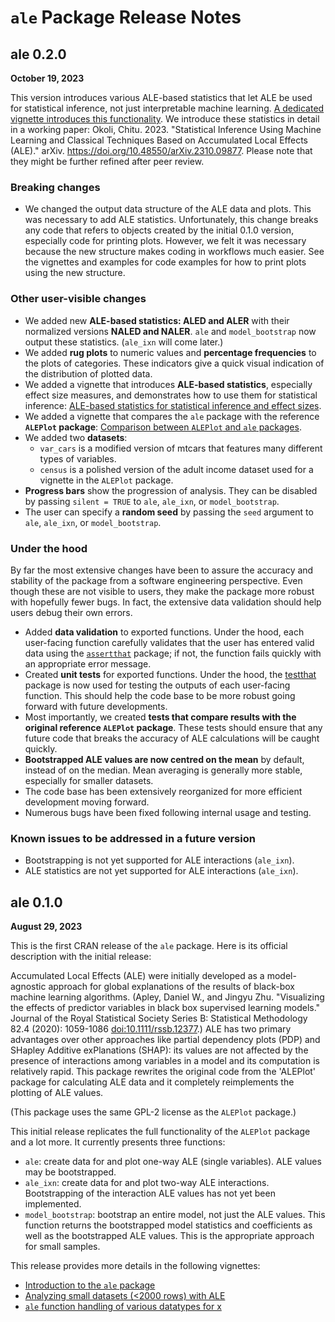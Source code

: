# `ale` Package Release Notes

## ale 0.2.0

**October 19, 2023**

This version introduces various ALE-based statistics that let ALE be used for statistical inference, not just interpretable machine learning. [A dedicated vignette introduces this functionality](../vignettes/ale-statistics.html "ALE-based statistics for statistical inference and effect sizes"). We introduce these statistics in detail in a working paper: Okoli, Chitu. 2023. "Statistical Inference Using Machine Learning and Classical Techniques Based on Accumulated Local Effects (ALE)." arXiv. <https://doi.org/10.48550/arXiv.2310.09877>. Please note that they might be further refined after peer review.

### Breaking changes

-   We changed the output data structure of the ALE data and plots. This was necessary to add ALE statistics. Unfortunately, this change breaks any code that refers to objects created by the initial 0.1.0 version, especially code for printing plots. However, we felt it was necessary because the new structure makes coding in workflows much easier. See the vignettes and examples for code examples for how to print plots using the new structure.

### Other user-visible changes

-   We added new **ALE-based statistics: ALED and ALER** with their normalized versions **NALED and NALER**. `ale` and `model_bootstrap` now output these statistics. (`ale_ixn` will come later.)
-   We added **rug plots** to numeric values and **percentage frequencies** to the plots of categories. These indicators give a quick visual indication of the distribution of plotted data.
-   We added a vignette that introduces **ALE-based statistics**, especially effect size measures, and demonstrates how to use them for statistical inference: [ALE-based statistics for statistical inference and effect sizes](../vignettes/ale-statistics.html).
-   We added a vignette that compares the `ale` package with the reference **`ALEPlot` package**: [Comparison between `ALEPlot` and `ale` packages](../vignettes/ale-intro.html).
-   We added two **datasets**:
    -   `var_cars` is a modified version of mtcars that features many different types of variables.
    -   `census` is a polished version of the adult income dataset used for a vignette in the `ALEPlot` package.
-   **Progress bars** show the progression of analysis. They can be disabled by passing `silent = TRUE` to `ale`, `ale_ixn`, or `model_bootstrap`.
-   The user can specify a **random seed** by passing the `seed` argument to `ale`, `ale_ixn`, or `model_bootstrap`.

### Under the hood

By far the most extensive changes have been to assure the accuracy and stability of the package from a software engineering perspective. Even though these are not visible to users, they make the package more robust with hopefully fewer bugs. In fact, the extensive data validation should help users debug their own errors.

-   Added **data validation** to exported functions. Under the hood, each user-facing function carefully validates that the user has entered valid data using the [`assertthat`](https://github.com/hadley/assertthat "assertthat package") package; if not, the function fails quickly with an appropriate error message.
-   Created **unit tests** for exported functions. Under the hood, the [testthat](https://testthat.r-lib.org/ "testthat package") package is now used for testing the outputs of each user-facing function. This should help the code base to be more robust going forward with future developments.
-   Most importantly, we created **tests that compare results with the original reference `ALEPlot` package**. These tests should ensure that any future code that breaks the accuracy of ALE calculations will be caught quickly.
-   **Bootstrapped ALE values are now centred on the mean** by default, instead of on the median. Mean averaging is generally more stable, especially for smaller datasets.
-   The code base has been extensively reorganized for more efficient development moving forward.
-   Numerous bugs have been fixed following internal usage and testing.

### Known issues to be addressed in a future version

-   Bootstrapping is not yet supported for ALE interactions (`ale_ixn`).
-   ALE statistics are not yet supported for ALE interactions (`ale_ixn`).

## ale 0.1.0

**August 29, 2023**

This is the first CRAN release of the `ale` package. Here is its official description with the initial release:

Accumulated Local Effects (ALE) were initially developed as a model-agnostic approach for global explanations of the results of black-box machine learning algorithms. (Apley, Daniel W., and Jingyu Zhu. "Visualizing the effects of predictor variables in black box supervised learning models." Journal of the Royal Statistical Society Series B: Statistical Methodology 82.4 (2020): 1059-1086 <doi:10.1111/rssb.12377>.) ALE has two primary advantages over other approaches like partial dependency plots (PDP) and SHapley Additive exPlanations (SHAP): its values are not affected by the presence of interactions among variables in a model and its computation is relatively rapid. This package rewrites the original code from the 'ALEPlot' package for calculating ALE data and it completely reimplements the plotting of ALE values.

(This package uses the same GPL-2 license as the `ALEPlot` package.)

This initial release replicates the full functionality of the `ALEPlot` package and a lot more. It currently presents three functions:

-   `ale`: create data for and plot one-way ALE (single variables). ALE values may be bootstrapped.
-   `ale_ixn`: create data for and plot two-way ALE interactions. Bootstrapping of the interaction ALE values has not yet been implemented.
-   `model_bootstrap`: bootstrap an entire model, not just the ALE values. This function returns the bootstrapped model statistics and coefficients as well as the bootstrapped ALE values. This is the appropriate approach for small samples.

This release provides more details in the following vignettes:

-   [Introduction to the `ale` package](../vignettes/ale-intro.html "General introduction")
-   [Analyzing small datasets (\<2000 rows) with ALE](../vignettes/ale-small-datasets.html "Analyzing small datasets")
-   [`ale` function handling of various datatypes for x](../vignettes/ale-x-datatypes.html "various datatypes for x")
